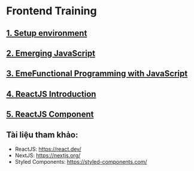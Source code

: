 # Frontend Training
## [1. Setup environment](/pages/01-setup-environment.md)
## [2. Emerging JavaScript](/pages/02-emerging-javaScript.md)
## [3. EmeFunctional Programming with JavaScript](/pages/03-functional-programming-with-javaScript.md)
## [4. ReactJS Introduction](./pages/04-reactjs-introduction.md)
## [5. ReactJS Component](./pages/05-reactjs-component.md)

## Tài liệu tham khảo:
- ReactJS: https://react.dev/
- NextJS: https://nextjs.org/
- Styled Components: https://styled-components.com/